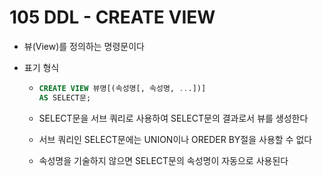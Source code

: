 # 105 DDL - CREATE VIEW

- 뷰(View)를 정의하는 명령문이다

- 표기 형식

  - ```SQL
    CREATE VIEW 뷰명[(속성명[, 속성명, ...])]
    AS SELECT문;
    ```

  - SELECT문을 서브 쿼리로 사용하여 SELECT문의 결과로서 뷰를 생성한다

  - 서브 쿼리인 SELECT문에는 UNION이나 OREDER BY절을 사용할 수 없다

  - 속성명을 기술하지 않으면 SELECT문의 속성명이 자동으로 사용된다